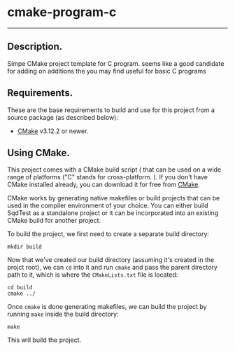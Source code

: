 # cmake-program-c
_____________________________________________________________________________________________________
Description.
-------------------------------------------------------------------------------------------
Simpe CMake project template for C program. seems like a good candidate for adding on additions the you may find useful 
for basic C programs

Requirements.
-------------------------------------------------------------------------------------------
These are the base requirements to build and use for this project from a source package (as described below):

* [CMake](https://cmake.org/) v3.12.2 or newer.



Using CMake.
-------------------------------------------------------------------------------------------
This project comes with a CMake build script ( that can be used on a wide range of platforms ("C" stands 
for cross-platform. ).  If you don't have CMake installed already, you can download it for free from 
[CMake](http://www.cmake.org/).

CMake works by generating native makefiles or build projects that can be used in the compiler environment 
of your choice. You can either build SqdTest as a standalone project or it can be incorporated into an 
existing CMake build for another project.

To build the project, we first need to create a separate build directory:

```
mkdir build
```

Now that we've created our build directory (assuming it's created in the projct root), we can `cd` into it and run
`cmake` and pass the parent directory path to it, which is where the `CMakeLists.txt` file is located:

```
cd build
cmake ../
```

Once `cmake` is done generating makefiles, we can build the project by running `make` inside the build directory:

```
make
```
This will build the project.
